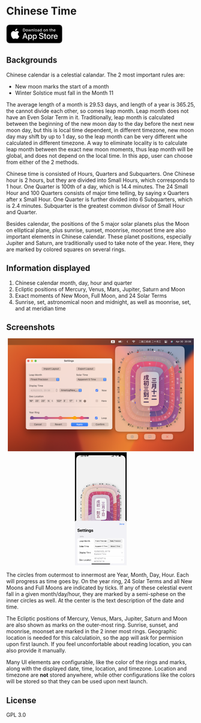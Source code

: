 # Chinese Time

[<img src="screenshots/Download_on_the_App_Store_Badge_US-UK_RGB_blk_092917.svg" height="50">](https://apple.co/3LFIf7i)

## Backgrounds

Chinese calendar is a celestial calandar. The 2 most important rules are:

* New moon marks the start of a month
* Winter Solstice must fall in the Month 11

The average length of a month is 29.53 days, and length of a year is 365.25, the cannot divide each other, so comes leap month. Leap month does not have an Even Solar Term in it. Traditionally, leap month is calculated between the beginning of the new moon day to the day before the next new moon day, but this is local time dependent, in different timezone, new moon day may shift by up to 1 day, so the leap month can be very different whe calculated in different timezone. A way to eliminate locality is to calculate leap month between the exact new moon moments, thus leap month will be global, and does not depend on the local time. In this app, user can choose from either of the 2 methods.

Chinese time is consisted of Hours, Quarters and Subquarters. One Chinese hour is 2 hours, but they are divided into Small Hours, which corresponds to 1 hour. One Quarter is 100th of a day, which is 14.4 minutes. The 24 Small Hour and 100 Quarters consists of major time telling, by saying x Quarters after x Small Hour. One Quarter is further divided into 6 Subquarters, which is 2.4 minutes. Subquarter is the greatest common divisor of Small Hour and Quarter.

Besides calendar, the positions of the 5 major solar planets plus the Moon on elliptical plane, plus sunrise, sunset, moonrise, moonset time are also important elements in Chinese calendar. These planet positions, especially Jupiter and Saturn, are traditionally used to take note of the year. Here, they are marked by colored squares on several rings.

## Information displayed

1. Chinese calendar month, day, hour and quarter
2. Ecliptic positions of Mercury, Venus, Mars, Jupiter, Saturn and Moon
3. Exact moments of New Moon, Full Moon, and 24 Solar Terms
4. Sunrise, set, astronomical noon and midnight, as well as moonrise, set, and at meridian time

## Screenshots

<p align="middle">
  <img src="/screenshots/mac.png" alt="Screenshot in Mac" title="Mac Screenshot" height="300"/>
  <img src="/screenshots/iphone.png" alt="Screenshot in iPhone" title="iPhone Screenshot" height="300"/>
</p>

The circles from outermost to innermost are Year, Month, Day, Hour. Each will progress as time goes by. On the year ring, 24 Solar Terms and all New Moons and Full Moons are indicated by ticks. If any of these celestial event fall in a given month/day/hour, they are marked by a semi-sphese on the inner circles as well. At the center is the text description of the date and time.

The Ecliptic positions of Mercury, Venus, Mars, Jupiter, Saturn and Moon are also shown as marks on the outer-most ring. Sunrise, sunset, and moonrise, moonset are marked in the 2 inner most rings. Geographic location is needed for this calculatioin, so the app will ask for permision upon first launch. If you feel unconfortable about reading location, you can also provide it manually.

Many UI elements are configurable, like the color of the rings and marks, along with the displayed date, time, location, and timezone.
Location and timezone are **not** stored anywhere, while other configurations like the colors will be stored so that they can be used upon next launch.

## License

GPL 3.0
